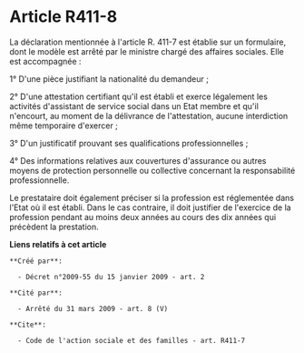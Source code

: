 # Article R411-8

La déclaration mentionnée à l'article R. 411-7 est établie sur un formulaire, dont le modèle est arrêté par le ministre
chargé des affaires sociales. Elle est accompagnée : 

1° D'une pièce justifiant la nationalité du demandeur ; 

2° D'une attestation certifiant qu'il est établi et exerce légalement les activités d'assistant de service social dans un
Etat membre et qu'il n'encourt, au moment de la délivrance de l'attestation, aucune interdiction même temporaire d'exercer ; 

3° D'un justificatif prouvant ses qualifications professionnelles ; 

4° Des informations relatives aux couvertures d'assurance ou autres moyens de protection personnelle ou collective concernant
la responsabilité professionnelle. 

Le prestataire doit également préciser si la profession est réglementée dans l'Etat où il est établi. Dans le cas contraire,
il doit justifier de l'exercice de la profession pendant au moins deux années au cours des dix années qui précèdent la
prestation.

**Liens relatifs à cet article**

	**Créé par**:

	  - Décret n°2009-55 du 15 janvier 2009 - art. 2

	**Cité par**:

	  - Arrêté du 31 mars 2009 - art. 8 (V)

	**Cite**:

	  - Code de l'action sociale et des familles - art. R411-7
